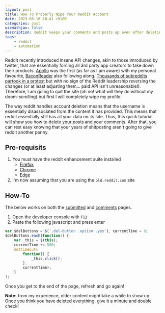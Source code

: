 ```yaml
---
layout: post
title: How To Properly Wipe Your Reddit Account
date: 2023-06-16 10:41 +0100
categories: post
usemathjax: false
description: Reddit keeps your comments and posts up even after deleting your account! This guide will quickly show you how to prevent this
tags:
    - reddit
    - automation
---
```


Reddit recently introduced insane API changes, akin to those introduced by twitter, that are essentially forcing all 3rd party app creators to take down their products. [Apollo](https://www.reddit.com/r/apolloapp/comments/144f6xm/apollo_will_close_down_on_june_30th_reddits/) was the first (as far as I am aware) with my personal favourite, [BaconReader](https://www.reddit.com/r/baconreader/) also following along. [Thousands of subreddits partook in a protest](https://www.forbes.com/sites/antoniopequenoiv/2023/06/13/reddit-stands-by-controversial-api-changes-as-subreddit-protest-continues) but with no sign of the Reddit leadership reversing the changes (or at least adjusting them... paid API isn't unreasonable!). Therefore, I am going to quit the site (oh no! what will they do without my doom-scrolling) but first I will completely wipe my profile.

The way reddit handles account deletion means that the username is essentially disassociated from the content it has provided. This means that reddit essentially still has all your data on its site. Thus, this quick tutorial will show you how to delete your posts and your comments. After that, you can rest easy knowing that your years of shitposting aren't going to give reddit another penny.

## Pre-requisits

1. You must have the reddit enhancement suite installed
    - [Firefox](https://addons.mozilla.org/en-GB/firefox/addon/reddit-enhancement-suite/)
    - [Chrome](https://chrome.google.com/webstore/detail/reddit-enhancement-suite/kbmfpngjjgdllneeigpgjifpgocmfgmb)
    - [Edge](https://microsoftedge.microsoft.com/addons/detail/jlhgedjpndhblehblebhncfmkkpngiep)
2. I'm now assuming that you are using the `old.reddit.com` site

## How-To

The below works on both the [submitted](https://old.reddit.com/user/me/submitted) and [comments](https://old.reddit.com/user/me/comments) pages.

1. Open the developer console with `F12`
2. Paste the following javascript and press enter

```js
var $delButtons = $('.del-button .option .yes'), currentTime = 0;
$delButtons.each(function() {
    var _this = $(this);
    currentTime += 500;
    setTimeout(
        function() {
            _this.click();
        },
        currentTime);
    }
);
```

Once you get to the end of the page, refresh and go again!

**Note:** from my experience, older content might take a while to show up. Once you think you have deleted everything, give it a minute and double check!